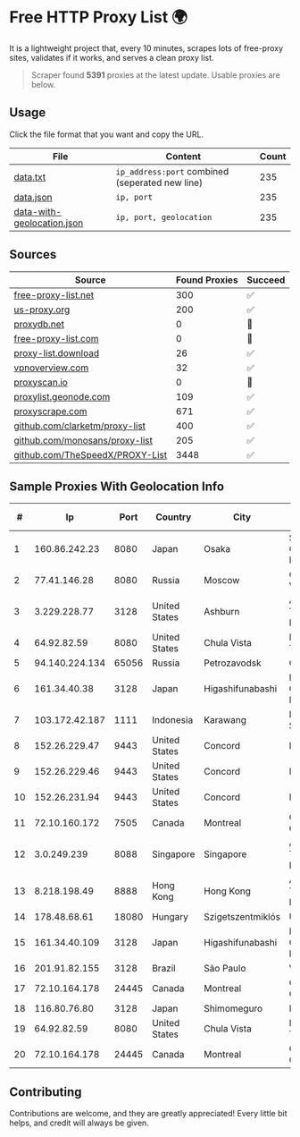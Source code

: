 
# Free HTTP Proxy List 🌍

It is a lightweight project that, every 10 minutes, scrapes lots of free-proxy sites, validates if it works, and serves a clean proxy list.


> Scraper found **5391** proxies at the latest update. Usable proxies are below.

## Usage

Click the file format that you want and copy the URL.


|File|Content|Count|
|----|-------|-----|
|[data.txt](https://raw.githubusercontent.com/themiralay/Proxy-List-World/master/data.txt)|`ip_address:port` combined (seperated new line)|235|
|[data.json](https://raw.githubusercontent.com/themiralay/Proxy-List-World/master/data.json)|`ip, port`|235|
|[data-with-geolocation.json](https://raw.githubusercontent.com/themiralay/Proxy-List-World/master/data-with-geolocation.json)|`ip, port, geolocation`|235|

## Sources

|Source|Found Proxies|Succeed|
|------|-------------|-------|
|[free-proxy-list.net](https://free-proxy-list.net)|300|✅|
|[us-proxy.org](https://www.us-proxy.org)|200|✅|
|[proxydb.net](http://proxydb.net)|0|🚫|
|[free-proxy-list.com](https://free-proxy-list.com/?page=&port=&type%5B%5D=http&type%5B%5D=https&up_time=0&search=Search)|0|🚫|
|[proxy-list.download](https://www.proxy-list.download/HTTP)|26|✅|
|[vpnoverview.com](https://vpnoverview.com/privacy/anonymous-browsing/free-proxy-servers)|32|✅|
|[proxyscan.io](https://www.proxyscan.io)|0|🚫|
|[proxylist.geonode.com](https://proxylist.geonode.com/api/proxy-list?limit=300&page=1&sort_by=lastChecked&sort_type=desc&protocols=http,https)|109|✅|
|[proxyscrape.com](https://api.proxyscrape.com/v2/?request=displayproxies&protocol=http&timeout=10000&country=all&ssl=all&anonymity=all)|671|✅|
|[github.com/clarketm/proxy-list](https://raw.githubusercontent.com/clarketm/proxy-list/master/proxy-list-raw.txt)|400|✅|
|[github.com/monosans/proxy-list](https://raw.githubusercontent.com/monosans/proxy-list/main/proxies/http.txt)|205|✅|
|[github.com/TheSpeedX/PROXY-List](https://raw.githubusercontent.com/TheSpeedX/PROXY-List/master/http.txt)|3448|✅|


## Sample Proxies With Geolocation Info

|#|Ip|Port|Country|City|Internet Service Provider|
|-|--|----|-------|----|-------------------------|
|1|160.86.242.23|8080|Japan|Osaka|Sony Network Communications Inc|
|2|77.41.146.28|8080|Russia|Moscow|OJSC Vimpelcom HQ|
|3|3.229.228.77|3128|United States|Ashburn|Amazon Technologies Inc.|
|4|64.92.82.59|8080|United States|Chula Vista|Momentum Telecom, Inc.|
|5|94.140.224.134|65056|Russia|Petrozavodsk|CityLink Ltd|
|6|161.34.40.38|3128|Japan|Higashifunabashi|NTT PC Communications, Inc.|
|7|103.172.42.187|1111|Indonesia|Karawang|PT Media Solusi Sukses|
|8|152.26.229.47|9443|United States|Concord|MCNC|
|9|152.26.229.46|9443|United States|Concord|MCNC|
|10|152.26.231.94|9443|United States|Concord|MCNC|
|11|72.10.160.172|7505|Canada|Montreal|GloboTech Communications|
|12|3.0.249.239|8088|Singapore|Singapore|Amazon Technologies Inc.|
|13|8.218.198.49|8888|Hong Kong|Hong Kong|Alibaba (US) Technology Co., Ltd.|
|14|178.48.68.61|18080|Hungary|Szigetszentmiklós|UPC|
|15|161.34.40.109|3128|Japan|Higashifunabashi|NTT PC Communications, Inc.|
|16|201.91.82.155|3128|Brazil|São Paulo|Vivo|
|17|72.10.164.178|24445|Canada|Montreal|GloboTech Communications|
|18|116.80.76.80|3128|Japan|Shimomeguro|InfoSphere|
|19|64.92.82.59|8080|United States|Chula Vista|Momentum Telecom, Inc.|
|20|72.10.164.178|24445|Canada|Montreal|GloboTech Communications|



## Contributing

Contributions are welcome, and they are greatly appreciated! Every
little bit helps, and credit will always be given.

